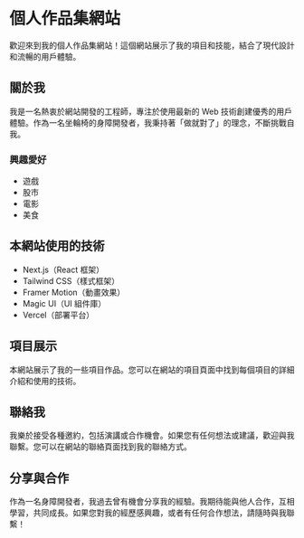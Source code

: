 # 個人作品集網站

歡迎來到我的個人作品集網站！這個網站展示了我的項目和技能，結合了現代設計和流暢的用戶體驗。

## 關於我

我是一名熱衷於網站開發的工程師，專注於使用最新的 Web 技術創建優秀的用戶體驗。作為一名坐輪椅的身障開發者，我秉持著「做就對了」的理念，不斷挑戰自我。

### 興趣愛好

- 遊戲
- 股市
- 電影
- 美食

## 本網站使用的技術

- Next.js（React 框架）
- Tailwind CSS（樣式框架）
- Framer Motion（動畫效果）
- Magic UI（UI 組件庫）
- Vercel（部署平台）

## 項目展示

本網站展示了我的一些項目作品。您可以在網站的項目頁面中找到每個項目的詳細介紹和使用的技術。

## 聯絡我

我樂於接受各種邀約，包括演講或合作機會。如果您有任何想法或建議，歡迎與我聯繫。您可以在網站的聯絡頁面找到我的聯絡方式。

## 分享與合作

作為一名身障開發者，我過去曾有機會分享我的經驗。我期待能與他人合作，互相學習，共同成長。如果您對我的經歷感興趣，或者有任何合作想法，請隨時與我聯繫！
